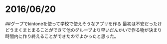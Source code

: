 # 2016/06/20
##グープでkintoneを使って学校で使えそうなアプリを作る
最初は不安だったけどうまくまとまることができて他のグループより早いだんかいで作る物が決まり時間内に作り終えることができたのでよかったと思った。
